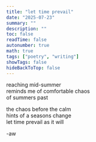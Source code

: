 ```yaml
---
title: "let time prevail"
date: "2025-07-23"
summary: ""
description: ""
toc: false
readTime: false
autonumber: true
math: true
tags: ["poetry", "writing"]
showTags: false
hideBackToTop: false
---
```


reaching mid-summer  
reminds me of comfortable chaos  
of summers past   
  
the chaos before the calm  
hints of a seasons change  
let time prevail as it will  

-aw